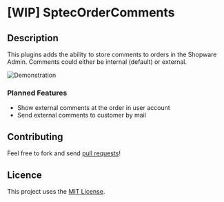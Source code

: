 # [WIP] SptecOrderComments

## Description

This plugins adds the ability to store comments to orders in the Shopware Admin.
Comments could either be internal (default) or external.

![Demonstration](https://raw.githubusercontent.com/stefanpoensgen/SptecOrderComments/main/src/Resources/store/images/1.png)

### Planned Features

- Show external comments at the order in user account
- Send external comments to customer by mail

## Contributing

Feel free to fork and send [pull requests](https://github.com/stefanpoensgen/SptecOrderComments)!

## Licence

This project uses the [MIT License](LICENSE.md).
